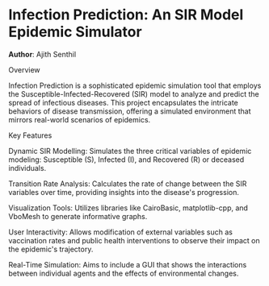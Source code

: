 # Infection Prediction: An SIR Model Epidemic Simulator
**Author**: Ajith Senthil

Overview

Infection Prediction is a sophisticated epidemic simulation tool that employs the Susceptible-Infected-Recovered (SIR) model to analyze and predict the spread of infectious diseases. This project encapsulates the intricate behaviors of disease transmission, offering a simulated environment that mirrors real-world scenarios of epidemics.

Key Features

Dynamic SIR Modelling: Simulates the three critical variables of epidemic modeling: Susceptible (S), Infected (I), and Recovered (R) or deceased individuals.

Transition Rate Analysis: Calculates the rate of change between the SIR variables over time, providing insights into the disease's progression.

Visualization Tools: Utilizes libraries like CairoBasic, matplotlib-cpp, and VboMesh to generate informative graphs.

User Interactivity: Allows modification of external variables such as vaccination rates and public health interventions to observe their impact on the epidemic's trajectory.

Real-Time Simulation: Aims to include a GUI that shows the interactions between individual agents and the effects of environmental changes.
